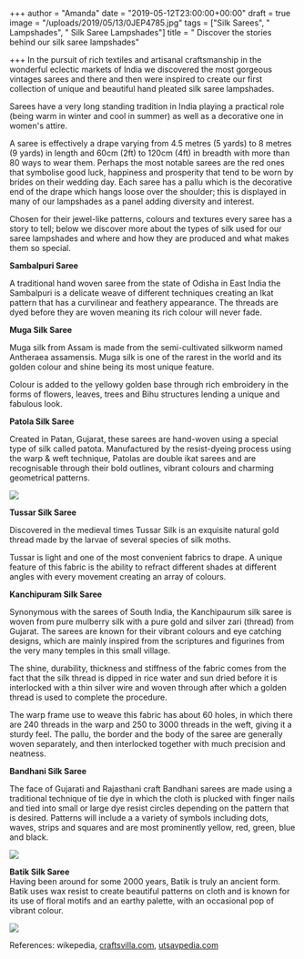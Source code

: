+++
author = "Amanda"
date = "2019-05-12T23:00:00+00:00"
draft = true
image = "/uploads/2019/05/13/0JEP4785.jpg"
tags = ["Silk Sarees", " Lampshades", " Silk Saree Lampshades"]
title = " Discover the stories behind our silk saree lampshades"

+++
In the pursuit of rich textiles and artisanal craftsmanship in the wonderful eclectic markets of India we discovered the most gorgeous vintages sarees and there and then were inspired to create our first collection of unique and beautiful hand pleated silk saree lampshades.

Sarees have a very long standing tradition in India playing a practical role (being warm in winter and cool in summer) as well as a decorative one in women's attire.

A saree is effectively a drape varying from 4.5 metres (5 yards) to 8 metres (9 yards) in length and 60cm (2ft) to 120cm (4ft) in breadth with more than 80 ways to wear them. Perhaps the most notable sarees are the red ones that symbolise good luck, happiness and prosperity that tend to be worn by brides on their wedding day. Each saree has a pallu which is the decorative end of the drape which hangs loose over the shoulder; this is displayed in many of our lampshades as a panel adding diversity and interest.

Chosen for their jewel-like patterns, colours and textures every saree has a story to tell; below we discover more about the types of silk used for our saree lampshades and where and how they are produced and what makes them so special.

**Sambalpuri Saree**

A traditional hand woven saree from the state of Odisha in East India the Sambalpuri is a delicate weave of different techniques creating an Ikat pattern that has a curvilinear and feathery appearance. The threads are dyed before they are woven meaning its rich colour will never fade.

**Muga Silk Saree**

Muga silk from Assam is made from the semi-cultivated silkworm named Antheraea assamensis. Muga silk is one of the rarest in the world and its golden colour and shine being its most unique feature.

Colour is added to the yellowy golden base through rich embroidery in the forms of flowers, leaves, trees and Bihu structures lending a unique and fabulous look.

**Patola Silk Saree**

Created in Patan, Gujarat, these sarees are hand-woven using a special type of silk called patota. Manufactured by the resist-dyeing process using the warp & weft technique, Patolas are double ikat sarees and are recognisable through their bold outlines, vibrant colours and charming geometrical patterns.

![](/uploads/2019/05/13/IMG_2358.jpg)

**Tussar Silk Saree**

Discovered in the medieval times Tussar Silk is an exquisite natural gold thread made by the larvae of several species of silk moths.

Tussar is light and one of the most convenient fabrics to drape. A unique feature of this fabric is the ability to refract different shades at different angles with every movement creating an array of colours.

**Kanchipuram Silk Saree**

Synonymous with the sarees of South India, the Kanchipaurum silk saree is woven from pure mulberry silk with a pure gold and silver zari (thread) from Gujarat. The sarees are known for their vibrant colours and eye catching designs, which are mainly inspired from the scriptures and figurines from the very many temples in this small village.

The shine, durability, thickness and stiffness of the fabric comes from the fact that the silk thread is dipped in rice water and sun dried before it is interlocked with a thin silver wire and woven through after which a golden thread is used to complete the procedure.

The warp frame use to weave this fabric has about 60 holes, in which there are 240 threads in the warp and 250 to 3000 threads in the weft, giving it a sturdy feel. The pallu, the border and the body of the saree are generally woven separately, and then interlocked together with much precision and neatness.

**Bandhani Silk Saree**

The face of Gujarati and Rajasthani craft Bandhani sarees are made using a traditional technique of tie dye in which the cloth is plucked with finger nails and tied into small or large dye resist circles depending on the pattern that is desired. Patterns will include a a variety of symbols including dots, waves, strips and squares and are most prominently yellow, red, green, blue and black.

![](/uploads/2019/05/13/IMG_2364.jpg)

**Batik Silk Saree**  
Having been around for some 2000 years, Batik is truly an ancient form. Batik uses wax resist to create beautiful patterns on cloth and is known for its use of floral motifs and an earthy palette, with an occasional pop of vibrant colour.

  
![](/uploads/2019/05/13/IMG_2361.jpg)

References: wikepedia, [craftsvilla.com](http://craftsvilla.com/), [utsavpedia.com](http://utsavpedia.com/)
